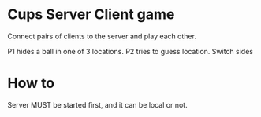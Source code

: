 # Cups Server Client game 

Connect pairs of clients to the server and play each other.

P1 hides a ball in one of 3 locations. 
P2 tries to guess location.
Switch sides





# How to 
Server MUST be started first, and it can be local or not. 

